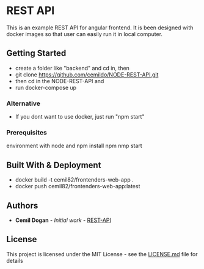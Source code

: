# REST API

This is an example REST API for angular frontend. It is been designed with docker images so that user can easily run it in local computer.


## Getting Started

- create a folder like "backend" and cd in, then 
- git clone https://github.com/cemildo/NODE-REST-API.git
- then cd in the NODE-REST-API and
- run docker-compose up


### Alternative

- If you dont want to use docker, just run "npm start"


### Prerequisites

environment with node and npm
install npm
nmp start

 
## Built With & Deployment

* docker build -t cemil82/frontenders-web-app .
* docker push cemil82/frontenders-web-app:latest 


## Authors

* **Cemil Dogan** - *Initial work* - [REST-API](https://github.com/cemildo/NODE-REST-APIh) 


## License

This project is licensed under the MIT License - see the [LICENSE.md](LICENSE.md) file for details
 